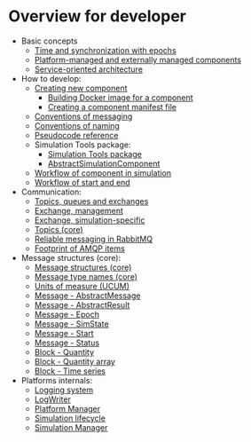 # Overview for developer

- Basic concepts
    - [Time and synchronization with epochs](core_time.md)
    - [Platform-managed and externally managed components](core_cmp-mgmt.md)
    - [Service-oriented architecture](core_soa.md)
- How to develop:
    - [Creating new component](core_create-cmp.md)
        - [Building Docker image for a component](core_docker-image.md)
        - [Creating a component manifest file](core_component-manifest.md)
    - [Conventions of messaging](core_conv-msg.md)
    - [Conventions of naming](core_conv-name.md)
    - [Pseudocode reference](core_pseudocode.md)
    - Simulation Tools package:
        - [Simulation Tools package](core_sim-tools.md)
        - [AbstractSimulationComponent](core_abstractsimulationcomponent.md)
    - [Workflow of component in simulation](core_workflow-sim.md)
    - [Workflow of start and end](core_workflow-start-end.md)
- Communication:
    - [Topics, queues and exchanges](core_topics-queues-exchanges.md)
    - [Exchange, management](core_exchange-mgmt.md)
    - [Exchange, simulation-specific](core_exchange-sim.md)
    - [Topics (core)](core_topics.md)
    - [Reliable messaging in RabbitMQ](core_rabbitmq-reliability.md)
    - [Footprint of AMQP items](core_amqp-footprint.md)
- Message structures (core):
    - [Message structures (core)](core_msg.md)
    - [Message type names (core)](core_msgtype.md)
    - [Units of measure (UCUM)](core_ucum.md)
    - [Message - AbstractMessage](core_msg-abstractmessage.md)
    - [Message - AbstractResult](core_msg-abstractresult.md)
    - [Message - Epoch](core_msg-epoch.md)
    - [Message - SimState](core_msg-simstate.md)
    - [Message - Start](core_msg-start.md)
    - [Message - Status](core_msg-status.md)
    - [Block - Quantity](core_block-quantity.md)
    - [Block - Quantity array](core_block-quantity-array.md)
    - [Block - Time series](core_block-time-series.md)
- Platforms internals:
    - [Logging system](core_logging-system.md)
    - [LogWriter](core_logwriter.md)
    - [Platform Manager](core_platformmanager.md)
    - [Simulation lifecycle](core_lifecycle.md)
    - [Simulation Manager](core_simulationmanager.md)
